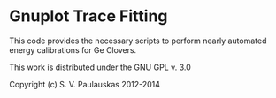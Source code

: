 Gnuplot Trace Fitting
=====================

This code provides the necessary scripts to perform nearly automated energy
calibrations for Ge Clovers.

This work is distributed under the GNU GPL v. 3.0 

Copyright (c) S. V. Paulauskas 2012-2014